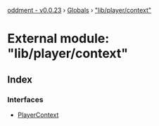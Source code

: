 [oddment - v0.0.23](../README.md) › [Globals](../globals.md) › ["lib/player/context"](_lib_player_context_.md)

# External module: "lib/player/context"

## Index

### Interfaces

* [PlayerContext](../interfaces/_lib_player_context_.playercontext.md)
